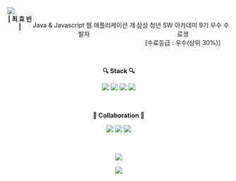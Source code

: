 <!--<p align="center">
  <img src="holland.gif" alt="animated" />
</p>-->

<div style="display:flex;" align="center">
  
<img src="https://capsule-render.vercel.app/api?type=waving&color=FC7323&height=240&section=header&text=Hyobin%20Choe&fontAlign=75&fontAlignY=35&fontSize=40&fontColor=ffffff&desc=AtomicLiquors&descAlign=80&descAlignY=50" />
</div>
<div style="display:flex;" align="center">
  <b>| 최 효 빈 |</b>  
    <p> Java & Javascript 웹 애플리케이션 개발자</p> 
  <p>삼성 청년 SW 아카데미 9기 우수 수료생<br>[수료등급 : 우수(상위 30%)]</p>
</div>
<!--
<div align="center">
열정과 아이디어가 넘치는 동료들과 최상의 시너지를 만들어냅니다.  <br>
삼성 청년 SW 아카데미의 팀 프로젝트 시상에서 최우수상, 우수상을 달성했습니다.  

사소하게 흘러가는 시간이라도 꼼꼼하게 활용하며,  <br>
출근 시간이 30분을 넘는 3~6인의 동료들과 함께 3개월간 데일리 CS 퀴즈 스터디를 운영하고 있습니다.  
</div>
-->
<br>

<p align="center"><b>🔍 Stack 🔍</b></p>
  
<p align="center">
  <img src="https://img.shields.io/badge/java-%23ED8B00.svg?style=for-the-badge&logo=openjdk&logoColor=white"/>
  <img src="https://img.shields.io/badge/spring-%236DB33F.svg?style=for-the-badge&logo=spring&logoColor=white"/>
  <img src="https://img.shields.io/badge/mysql-4479A1?style=for-the-badge&logo=mysql&logoColor=white"/>
  <img src="https://img.shields.io/badge/React.js-%2320232a.svg?style=for-the-badge&logo=react&logoColor=%2361DAFB"/>
</p>


<br>

<p align="center"><b>🤝
 Collaboration 🤝
</b></p>

<p align="center">
  <img src="https://img.shields.io/badge/Jira-0052CC?style=for-the-badge&logo=Jira&logoColor=white"/>
  <img src="https://img.shields.io/badge/Slack-4A154B?style=for-the-badge&logo=slack&logoColor=white"/>
  <img src="https://img.shields.io/badge/Discord-7289DA?style=for-the-badge&logo=discord&logoColor=white">
</p>
  <br>
<p align="center">
<a href="https://hits.seeyoufarm.com"><img src="https://hits.seeyoufarm.com/api/count/incr/badge.svg?url=https%3A%2F%2Fgithub.com%2Fksy90101%2Fhit-counter&count_bg=%239288E5&title_bg=%23555555&icon=&icon_color=%239488E7&title=hits&edge_flat=false"/></a>
</p>
<div align="center">
  <img src = "https://github-readme-stats.vercel.app/api/top-langs/?username=AtomicLiquors&layout=donut"/>
</div>

<br>
